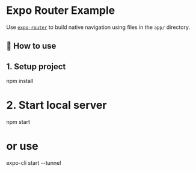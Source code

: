 # Expo Router Example

Use [`expo-router`](https://expo.github.io/router) to build native navigation using files in the `app/` directory.

## 🚀 How to use
## 1. Setup project
npm install
# 2. Start local server
npm start
# or use 
expo-cli start --tunnel
